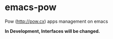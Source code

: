 emacs-pow
=========

Pow (http://pow.cx) apps management on emacs

__In Development, Interfaces will be changed.__
